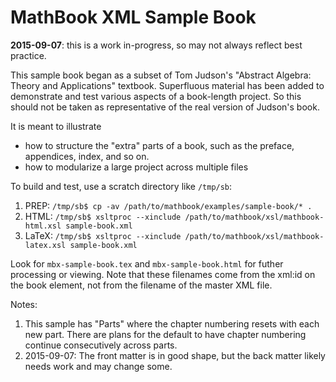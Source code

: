 # MathBook XML Sample Book

**2015-09-07**: this is a work in-progress, so may not always reflect best practice.

This sample book began as a subset of Tom Judson's "Abstract Algebra: Theory and Applications" textbook.  Superfluous material has been added to demonstrate and test various aspects of a book-length project.  So this should not be taken as representative of the real version of Judson's book.

It is meant to illustrate
- how to structure the "extra" parts of a book, such as the preface, appendices, index, and so on.
- how to modularize a large project across multiple files

To build and test, use a scratch directory like `/tmp/sb`:

1. PREP:  `/tmp/sb$ cp -av /path/to/mathbook/examples/sample-book/* .`
2. HTML:  `/tmp/sb$ xsltproc --xinclude /path/to/mathbook/xsl/mathbook-html.xsl sample-book.xml`
3. LaTeX: `/tmp/sb$ xsltproc --xinclude /path/to/mathbook/xsl/mathbook-latex.xsl sample-book.xml`

Look for `mbx-sample-book.tex` and `mbx-sample-book.html` for futher processing or viewing.  Note that these filenames come from the xml:id on the book element, not from the filename of the master XML file.

Notes:

1.  This sample has "Parts" where the chapter numbering resets with each new part.  There are plans for the default to have chapter numbering continue consecutively across parts.
2.  2015-09-07: The front matter is in good shape, but the back matter likely needs work and may change some.